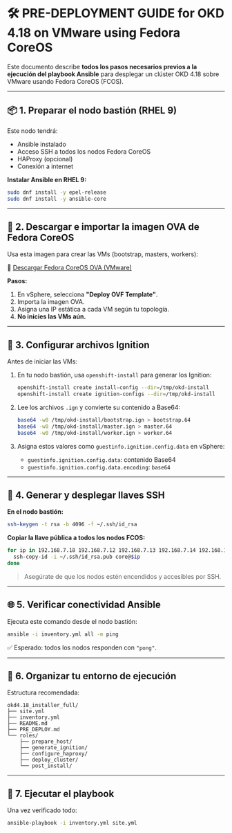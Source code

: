 # 🛠️ PRE-DEPLOYMENT GUIDE for OKD 4.18 on VMware using Fedora CoreOS

Este documento describe **todos los pasos necesarios previos a la ejecución del playbook Ansible** para desplegar un clúster OKD 4.18 sobre VMware usando Fedora CoreOS (FCOS).

---

## 📦 1. Preparar el nodo bastión (RHEL 9)

Este nodo tendrá:

- Ansible instalado
- Acceso SSH a todos los nodos Fedora CoreOS
- HAProxy (opcional)
- Conexión a internet

**Instalar Ansible en RHEL 9:**
```bash
sudo dnf install -y epel-release
sudo dnf install -y ansible-core
```

---

## 🧰 2. Descargar e importar la imagen OVA de Fedora CoreOS

Usa esta imagen para crear las VMs (bootstrap, masters, workers):

🔗 [Descargar Fedora CoreOS OVA (VMware)](https://builds.coreos.fedoraproject.org/prod/streams/stable/builds/42.20250427.3.0/x86_64/fedora-coreos-42.20250427.3.0-vmware.x86_64.ova)

**Pasos:**
1. En vSphere, selecciona **"Deploy OVF Template"**.
2. Importa la imagen OVA.
3. Asigna una IP estática a cada VM según tu topología.
4. **No inicies las VMs aún.**

---

## 📝 3. Configurar archivos Ignition

Antes de iniciar las VMs:

1. En tu nodo bastión, usa `openshift-install` para generar los Ignition:
   ```bash
   openshift-install create install-config --dir=/tmp/okd-install
   openshift-install create ignition-configs --dir=/tmp/okd-install
   ```

2. Lee los archivos `.ign` y convierte su contenido a Base64:
   ```bash
   base64 -w0 /tmp/okd-install/bootstrap.ign > bootstrap.64
   base64 -w0 /tmp/okd-install/master.ign > master.64
   base64 -w0 /tmp/okd-install/worker.ign > worker.64
   ```

3. Asigna estos valores como `guestinfo.ignition.config.data` en vSphere:
   - `guestinfo.ignition.config.data`: contenido Base64
   - `guestinfo.ignition.config.data.encoding`: `base64`

---

## 🔐 4. Generar y desplegar llaves SSH

**En el nodo bastión:**
```bash
ssh-keygen -t rsa -b 4096 -f ~/.ssh/id_rsa
```

**Copiar la llave pública a todos los nodos FCOS:**
```bash
for ip in 192.168.7.18 192.168.7.12 192.168.7.13 192.168.7.14 192.168.17.12 192.168.17.13 192.168.17.14; do
  ssh-copy-id -i ~/.ssh/id_rsa.pub core@$ip
done
```

> Asegúrate de que los nodos estén encendidos y accesibles por SSH.

---

## 🌐 5. Verificar conectividad Ansible

Ejecuta este comando desde el nodo bastión:
```bash
ansible -i inventory.yml all -m ping
```

✅ Esperado: todos los nodos responden con `"pong"`.

---

## 📁 6. Organizar tu entorno de ejecución

Estructura recomendada:
```
okd4.18_installer_full/
├── site.yml
├── inventory.yml
├── README.md
├── PRE_DEPLOY.md
└── roles/
    ├── prepare_host/
    ├── generate_ignition/
    ├── configure_haproxy/
    ├── deploy_cluster/
    └── post_install/
```

---

## 🚀 7. Ejecutar el playbook

Una vez verificado todo:
```bash
ansible-playbook -i inventory.yml site.yml
```
